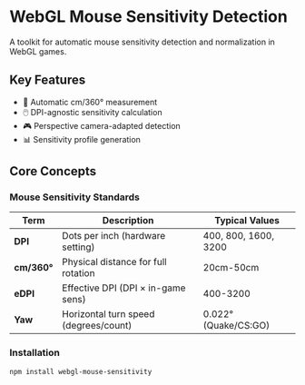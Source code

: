 # WebGL Mouse Sensitivity Detection

A toolkit for automatic mouse sensitivity detection and normalization in WebGL games.

## Key Features

- 🎯 Automatic cm/360° measurement
- 🖱️ DPI-agnostic sensitivity calculation
- 🎮 Perspective camera-adapted detection
- 📊 Sensitivity profile generation

## Core Concepts

### Mouse Sensitivity Standards

| Term         | Description                          | Typical Values       |
|--------------|--------------------------------------|----------------------|
| **DPI**      | Dots per inch (hardware setting)     | 400, 800, 1600, 3200|
| **cm/360°**  | Physical distance for full rotation  | 20cm-50cm            |
| **eDPI**     | Effective DPI (DPI × in-game sens)   | 400-3200             |
| **Yaw**      | Horizontal turn speed (degrees/count)| 0.022° (Quake/CS:GO) |

### Installation
```bash
npm install webgl-mouse-sensitivity
